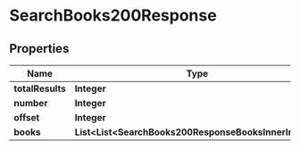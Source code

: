 

# SearchBooks200Response


## Properties

| Name | Type | Description | Notes |
|------------ | ------------- | ------------- | -------------|
|**totalResults** | **Integer** |  |  [optional] |
|**number** | **Integer** |  |  [optional] |
|**offset** | **Integer** |  |  [optional] |
|**books** | **List&lt;List&lt;SearchBooks200ResponseBooksInnerInner&gt;&gt;** |  |  [optional] |




